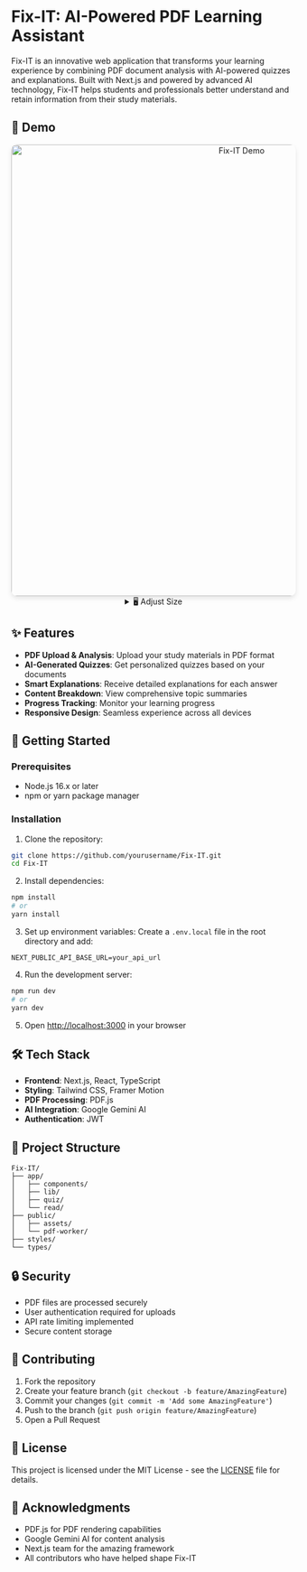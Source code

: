 # Fix-IT: AI-Powered PDF Learning Assistant

Fix-IT is an innovative web application that transforms your learning experience by combining PDF document analysis with AI-powered quizzes and explanations. Built with Next.js and powered by advanced AI technology, Fix-IT helps students and professionals better understand and retain information from their study materials.

## 🎥 Demo

<div align="center">
  <img 
    src="Untitled video - Made with Clipchamp (2).gif" 
    alt="Fix-IT Demo" 
    style="max-width: 100%; border-radius: 10px; box-shadow: 0 4px 8px rgba(0, 0, 0, 0.1);"
    width="800"
  >

  <details>
    <summary>🖥️ Adjust Size</summary>
    <br/>
    <img 
      src="Untitled video - Made with Clipchamp (2).gif" 
      alt="Fix-IT Demo (Small)" 
      style="max-width: 100%; border-radius: 10px; box-shadow: 0 4px 8px rgba(0, 0, 0, 0.1);"
      width="400"
    >
    <br/>
    <sup><i>👆 Smaller view</i></sup>
  </details>
</div>

## ✨ Features

- **PDF Upload & Analysis**: Upload your study materials in PDF format
- **AI-Generated Quizzes**: Get personalized quizzes based on your documents
- **Smart Explanations**: Receive detailed explanations for each answer
- **Content Breakdown**: View comprehensive topic summaries
- **Progress Tracking**: Monitor your learning progress
- **Responsive Design**: Seamless experience across all devices

## 🚀 Getting Started

### Prerequisites

- Node.js 16.x or later
- npm or yarn package manager

### Installation

1. Clone the repository:
```bash
git clone https://github.com/yourusername/Fix-IT.git
cd Fix-IT
```

2. Install dependencies:
```bash
npm install
# or
yarn install
```

3. Set up environment variables:
Create a `.env.local` file in the root directory and add:
```env
NEXT_PUBLIC_API_BASE_URL=your_api_url
```

4. Run the development server:
```bash
npm run dev
# or
yarn dev
```

5. Open [http://localhost:3000](http://localhost:3000) in your browser

## 🛠️ Tech Stack

- **Frontend**: Next.js, React, TypeScript
- **Styling**: Tailwind CSS, Framer Motion
- **PDF Processing**: PDF.js
- **AI Integration**: Google Gemini AI
- **Authentication**: JWT

## 📁 Project Structure

```
Fix-IT/
├── app/
│   ├── components/
│   ├── lib/
│   ├── quiz/
│   └── read/
├── public/
│   ├── assets/
│   └── pdf-worker/
├── styles/
└── types/
```

## 🔒 Security

- PDF files are processed securely
- User authentication required for uploads
- API rate limiting implemented
- Secure content storage

## 🤝 Contributing

1. Fork the repository
2. Create your feature branch (`git checkout -b feature/AmazingFeature`)
3. Commit your changes (`git commit -m 'Add some AmazingFeature'`)
4. Push to the branch (`git push origin feature/AmazingFeature`)
5. Open a Pull Request

## 📝 License

This project is licensed under the MIT License - see the [LICENSE](LICENSE) file for details.


## 🙏 Acknowledgments

- PDF.js for PDF rendering capabilities
- Google Gemini AI for content analysis
- Next.js team for the amazing framework
- All contributors who have helped shape Fix-IT

